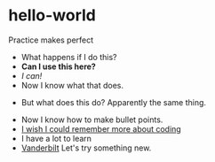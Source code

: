 # hello-world
Practice makes perfect
+ What happens if I do this?
+ <b> Can I use this here? </b>
+ <i> I can! </i>
+ Now I know what that does.
- But what does this do?  Apparently the same thing.
+ Now I know how to make bullet points.
+ <u> I wish I could remember more about coding </u>
+ I have a lot to learn
+ [Vanderbilt](http://www.vanderbilt.edu)
Let's try something new.

